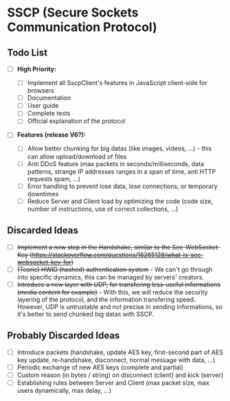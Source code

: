 # SSCP (Secure Sockets Communication Protocol)

## Todo List

- [ ] **High Priority:**

  - [ ] Implement all SscpClient's features in JavaScript client-side for browsers
  - [ ] Documentation
  - [ ] User guide
  - [ ] Complete tests
  - [ ] Official explanation of the protocol
  
- [ ] **Features (release V6?):**
  - [ ] Allow better chunking for big datas (like images, videos, ...) - this can allow upload/download of files
  - [ ] Anti DDoS feature (max packets in seconds/milliseconds, data patterns, strange IP addresses ranges in a span of time, anti HTTP requests spam, ...)
  - [ ] Error handling to prevent lose data, lose connections, or temporary downtimes
  - [ ] Reduce Server and Client load by optimizing the code (code size, number of instructions, use of correct collections, ...)

## Discarded Ideas
  - [ ] ~~Implement a new step in the Handshake, similar to the Sec-WebSocket-Key (https://stackoverflow.com/questions/18265128/what-is-sec-websocket-key-for)~~
  - [ ] ~~(Teoric) HWID (hashed) authentication system~~ - We can't go through into specific dynamics, this can be managed by servers' creators.
  - [ ] ~~Introduce a new layer with UDP, for transfering less-useful informations (media content for example)~~ - With this, we will reduce the security layering of the protocol, and the information transfering speed. However, UDP is untrustable and not precise in sending informations, so it's better to send chunked big datas with SSCP.

## Probably Discarded Ideas
  - [ ] Introduce packets (handshake, update AES key, first-second part of AES key update, re-handshake, disconnect, normal message with data, ...)
  - [ ] Periodic exchange of new AES keys (complete and partial)
  - [ ] Custom reason (in bytes / string) on disconnect (client) and kick (server)
  - [ ] Establishing rules between Server and Client (max packet size, max users dynamically, max delay, ...)